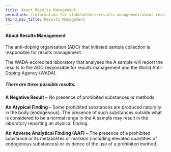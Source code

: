 ```yaml
---
title: About Results Management
permalink: /information-for-stakeholders/results-management/about-results-management/
third_nav_title: Results Management
---
```

#### **About Results Management**
The anti-doping organisation (ADO) that initiated sample collection is responsible for results management.

The WADA-accredited laboratory that analyses the A sample will report the results to the ADO responsible for results management and the World Anti-Doping Agency (WADA).

##### There are three possible results:
**A Negative Result** – No presence of prohibited substances or methods.

**An Atypical Finding** – Some prohibited substances are produced naturally in the body (endogenous). The presence of such substances outside what is considered to be a normal range in the A sample may result in the laboratory reporting an atypical finding.

**An Adverse Analytical Finding (AAF)** – The presence of a prohibited substance or its metabolites or markers (including elevated quantities of endogenous substances) or evidence of the use of a prohibited method.
